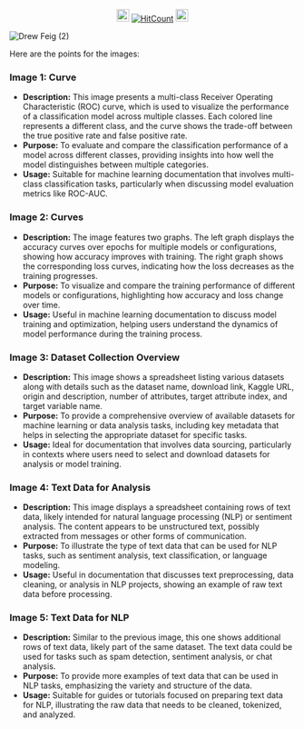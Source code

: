 
<div id="profile-views-badge" align="center">
 
<img src="https://emoji.discord.st/emojis/768b108d-274f-4f44-a634-8477b16efce7.gif" width="22">  [![HitCount](https://hits.dwyl.com/mehedi2091/Data-Collection.svg?style=flat-square)](http://hits.dwyl.com/mehedi2091/Data-Collection)  <img src="https://emoji.discord.st/emojis/768b108d-274f-4f44-a634-8477b16efce7.gif" width="22">
 
</div>


![Drew Feig (2)](https://github.com/user-attachments/assets/b3a2b5e8-5f3b-4226-aa2e-e24d64ff05c6)

Here are the points for the images:

### Image 1: Curve
- **Description:** This image presents a multi-class Receiver Operating Characteristic (ROC) curve, which is used to visualize the performance of a classification model across multiple classes. Each colored line represents a different class, and the curve shows the trade-off between the true positive rate and false positive rate.
- **Purpose:** To evaluate and compare the classification performance of a model across different classes, providing insights into how well the model distinguishes between multiple categories.
- **Usage:** Suitable for machine learning documentation that involves multi-class classification tasks, particularly when discussing model evaluation metrics like ROC-AUC.

### Image 2: Curves
- **Description:** The image features two graphs. The left graph displays the accuracy curves over epochs for multiple models or configurations, showing how accuracy improves with training. The right graph shows the corresponding loss curves, indicating how the loss decreases as the training progresses.
- **Purpose:** To visualize and compare the training performance of different models or configurations, highlighting how accuracy and loss change over time.
- **Usage:** Useful in machine learning documentation to discuss model training and optimization, helping users understand the dynamics of model performance during the training process.

### Image 3: Dataset Collection Overview
- **Description:** This image shows a spreadsheet listing various datasets along with details such as the dataset name, download link, Kaggle URL, origin and description, number of attributes, target attribute index, and target variable name.
- **Purpose:** To provide a comprehensive overview of available datasets for machine learning or data analysis tasks, including key metadata that helps in selecting the appropriate dataset for specific tasks.
- **Usage:** Ideal for documentation that involves data sourcing, particularly in contexts where users need to select and download datasets for analysis or model training.

### Image 4: Text Data for Analysis
- **Description:** This image displays a spreadsheet containing rows of text data, likely intended for natural language processing (NLP) or sentiment analysis. The content appears to be unstructured text, possibly extracted from messages or other forms of communication.
- **Purpose:** To illustrate the type of text data that can be used for NLP tasks, such as sentiment analysis, text classification, or language modeling.
- **Usage:** Useful in documentation that discusses text preprocessing, data cleaning, or analysis in NLP projects, showing an example of raw text data before processing.

### Image 5: Text Data for NLP
- **Description:** Similar to the previous image, this one shows additional rows of text data, likely part of the same dataset. The text data could be used for tasks such as spam detection, sentiment analysis, or chat analysis.
- **Purpose:** To provide more examples of text data that can be used in NLP tasks, emphasizing the variety and structure of the data.
- **Usage:** Suitable for guides or tutorials focused on preparing text data for NLP, illustrating the raw data that needs to be cleaned, tokenized, and analyzed.
